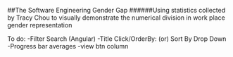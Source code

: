 ##The Software Engineering Gender Gap
######Using statistics collected by Tracy Chou to visually demonstrate the numerical division in work place gender representation

To do:
-Filter Search (Angular)
-Title Click/OrderBy: (or) Sort By Drop Down
-Progress bar averages
-view btn column
